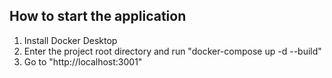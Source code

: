 ## How to start the application

1. Install Docker Desktop
2. Enter the project root directory and run "docker-compose up -d --build"
3. Go to "http://localhost:3001"

